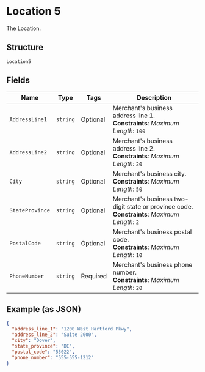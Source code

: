 
# Location 5

The Location.

## Structure

`Location5`

## Fields

| Name | Type | Tags | Description |
|  --- | --- | --- | --- |
| `AddressLine1` | `string` | Optional | Merchant's business address line 1.<br>**Constraints**: *Maximum Length*: `100` |
| `AddressLine2` | `string` | Optional | Merchant's business address line 2.<br>**Constraints**: *Maximum Length*: `20` |
| `City` | `string` | Optional | Merchant's business city.<br>**Constraints**: *Maximum Length*: `50` |
| `StateProvince` | `string` | Optional | Merchant's business two-digit state or province code.<br>**Constraints**: *Maximum Length*: `2` |
| `PostalCode` | `string` | Optional | Merchant's business postal code.<br>**Constraints**: *Maximum Length*: `10` |
| `PhoneNumber` | `string` | Required | Merchant's business phone number.<br>**Constraints**: *Maximum Length*: `20` |

## Example (as JSON)

```json
{
  "address_line_1": "1200 West Hartford Pkwy",
  "address_line_2": "Suite 2000",
  "city": "Dover",
  "state_province": "DE",
  "postal_code": "55022",
  "phone_number": "555-555-1212"
}
```

